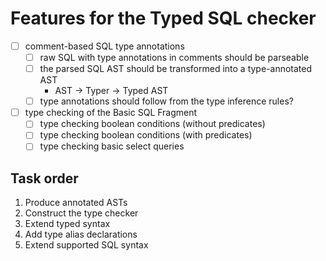 # Features for the Typed SQL checker

- [ ] comment-based SQL type annotations
  - [ ] raw SQL with type annotations in comments should be parseable
  - [ ] the parsed SQL AST should be transformed into a type-annotated AST
    - AST -> Typer -> Typed AST
  - [ ] type annotations should follow from the type inference rules?
- [ ] type checking of the Basic SQL Fragment
  - [ ] type checking boolean conditions (without predicates)
  - [ ] type checking boolean conditions (with predicates)
  - [ ] type checking basic select queries

## Task order

1. Produce annotated ASTs
2. Construct the type checker
3. Extend typed syntax
4. Add type alias declarations
5. Extend supported SQL syntax
